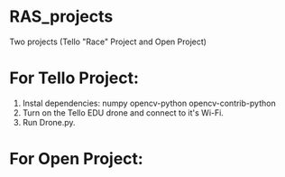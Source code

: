 # RAS_projects
Two projects (Tello "Race" Project and Open Project)

# For Tello Project:
1. Instal dependencies:
numpy
opencv-python
opencv-contrib-python
2. Turn on the Tello EDU drone and connect to it's Wi-Fi.
3. Run Drone.py.


# For Open Project:
